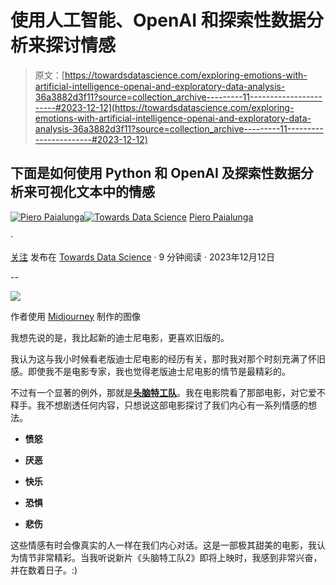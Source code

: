 # 使用人工智能、OpenAI 和探索性数据分析来探讨情感

> 原文：[https://towardsdatascience.com/exploring-emotions-with-artificial-intelligence-openai-and-exploratory-data-analysis-36a3882d3f11?source=collection_archive---------11-----------------------#2023-12-12](https://towardsdatascience.com/exploring-emotions-with-artificial-intelligence-openai-and-exploratory-data-analysis-36a3882d3f11?source=collection_archive---------11-----------------------#2023-12-12)

## 下面是如何使用 Python 和 OpenAI 及探索性数据分析来可视化文本中的情感

[](https://piero-paialunga.medium.com/?source=post_page-----36a3882d3f11--------------------------------)[![Piero Paialunga](../Images/de2185596a49484698733e85114dd1ff.png)](https://piero-paialunga.medium.com/?source=post_page-----36a3882d3f11--------------------------------)[](https://towardsdatascience.com/?source=post_page-----36a3882d3f11--------------------------------)[![Towards Data Science](../Images/a6ff2676ffcc0c7aad8aaf1d79379785.png)](https://towardsdatascience.com/?source=post_page-----36a3882d3f11--------------------------------) [Piero Paialunga](https://piero-paialunga.medium.com/?source=post_page-----36a3882d3f11--------------------------------)

·

[关注](https://medium.com/m/signin?actionUrl=https%3A%2F%2Fmedium.com%2F_%2Fsubscribe%2Fuser%2F254e653181d2&operation=register&redirect=https%3A%2F%2Ftowardsdatascience.com%2Fexploring-emotions-with-artificial-intelligence-openai-and-exploratory-data-analysis-36a3882d3f11&user=Piero+Paialunga&userId=254e653181d2&source=post_page-254e653181d2----36a3882d3f11---------------------post_header-----------) 发布在 [Towards Data Science](https://towardsdatascience.com/?source=post_page-----36a3882d3f11--------------------------------) · 9 分钟阅读 · 2023年12月12日[](https://medium.com/m/signin?actionUrl=https%3A%2F%2Fmedium.com%2F_%2Fvote%2Ftowards-data-science%2F36a3882d3f11&operation=register&redirect=https%3A%2F%2Ftowardsdatascience.com%2Fexploring-emotions-with-artificial-intelligence-openai-and-exploratory-data-analysis-36a3882d3f11&user=Piero+Paialunga&userId=254e653181d2&source=-----36a3882d3f11---------------------clap_footer-----------)

--

[](https://medium.com/m/signin?actionUrl=https%3A%2F%2Fmedium.com%2F_%2Fbookmark%2Fp%2F36a3882d3f11&operation=register&redirect=https%3A%2F%2Ftowardsdatascience.com%2Fexploring-emotions-with-artificial-intelligence-openai-and-exploratory-data-analysis-36a3882d3f11&source=-----36a3882d3f11---------------------bookmark_footer-----------)![](../Images/417d5e40aed1306a713601d76c61dcc4.png)

作者使用 [Midjourney](https://www.midjourney.com/home?callbackUrl=%2Fexplore) 制作的图像

我想先说的是，我比起新的迪士尼电影，更喜欢旧版的。

我认为这与我小时候看老版迪士尼电影的经历有关，那时我对那个时刻充满了怀旧感。即使我不是电影专家，我也觉得老版迪士尼电影的情节是最精彩的。

不过有一个显著的例外，那就是[**头脑特工队**](https://movies.disney.com/inside-out)。我在电影院看了那部电影，对它爱不释手。我不想剧透任何内容，只想说这部电影探讨了我们内心有一系列情感的想法。

+   **愤怒**

+   **厌恶**

+   **快乐**

+   **恐惧**

+   **悲伤**

这些情感有时会像真实的人一样在我们内心对话。这是一部极其甜美的电影，我认为情节非常精彩。当我听说新片《头脑特工队2》即将上映时，我感到非常兴奋，并在数着日子。:)
